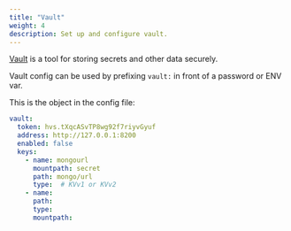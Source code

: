 ```yaml
---
title: "Vault"
weight: 4
description: Set up and configure vault.
---
```


[Vault](https://www.vaultproject.io/) is a tool for storing secrets and other data securely.

Vault config can be used by prefixing `vault:` in front of a password or ENV var.

This is the object in the config file:

```yaml
vault:
  token: hvs.tXqcASvTP8wg92f7riyvGyuf
  address: http://127.0.0.1:8200
  enabled: false
  keys:
    - name: mongourl
      mountpath: secret
      path: mongo/url
      type:  # KVv1 or KVv2
    - name:
      path:
      type:
      mountpath:
```
